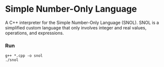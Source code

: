 # Simple Number-Only Language
A C++ interpreter for the Simple Number-Only Language (SNOL). SNOL is a simplified custom language that only involves integer and real values, operations, and expressions.

### Run 
```shell
g++ *.cpp -o snol
./snol
```
